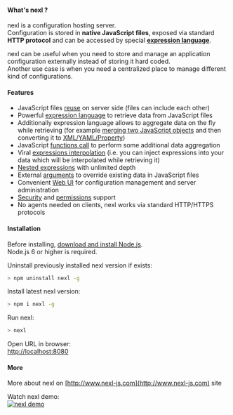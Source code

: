 #### What's nexl ?
nexl is a configuration hosting server.  
Configuration is stored in **native JavaScript files**, exposed via standard **HTTP protocol** and can be accessed by special **[expression language](http://www.nexl-js.com/introduction.html)**.    

nexl can be useful when you need to store and manage an application configuration externally instead of storing it hard coded.  
Another use case is when you need a centralized place to manage different kind of configurations.

#### Features

* JavaScript files [reuse](http://www.nexl-js.com/include-directive.html) on server side (files can include each other)
* Powerful [expression language](http://www.nexl-js.com/introduction.html) to retrieve data from JavaScript files
* Additionally expression language allows to aggregate data on the fly while retrieving (for example [merging two JavaScript objects](https://www.youtube.com/watch?v=p_dDtJ2BKEo&t=254) and then converting it to [XML/YAML/Property](https://www.youtube.com/watch?v=O_U1lAx4MMs))
* JavaScript [functions call](https://www.youtube.com/watch?v=c-on-20cZnM) to perform some additional data aggregation
* Viral [expressions interpolation](http://www.nexl-js.com/viral-expressions-interpolation.html) (i.e. you can inject expressions into your data which will be interpolated while retrieving it)
* [Nested expressions](http://www.nexl-js.com/nested-expressions.html) with unlimited depth
* External [arguments](http://www.nexl-js.com/arguments.html) to override existing data in JavaScript files
* Convenient [Web UI](http://www.nexl-js.com/the-main-screen.html) for configuration management and server administration
* [Security](http://www.nexl-js.com/security.html) and [permissions](http://www.nexl-js.com/users-and-permissions.html) support
* No agents needed on clients, nexl works via standard HTTP/HTTPS protocols

#### Installation
Before installing, [download and install Node.js](https://nodejs.org/en/download/).  
Node.js 6 or higher is required.  

Uninstall previously installed nexl version if exists:
```bash
> npm uninstall nexl -g
```


Install latest nexl version:
```bash
> npm i nexl -g
```


Run nexl:
```bash
> nexl
```

Open URL in browser:  
[http://localhost:8080](http://localhost:8080)

#### More
More about nexl on [http://www.nexl-js.com](http://www.nexl-js.com) site

Watch nexl demo:  
[![nexl demo](http://www.nexl-js.com/demo/3.1.0/demo.png)](http://www.nexl-js.com/demo/3.1.0/demo.php)